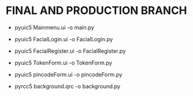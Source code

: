 # FINAL AND PRODUCTION BRANCH

- pyuic5 Mainmenu.ui -o main.py
- pyuic5 FacialLogin.ui -o FacialLogin.py
- pyuic5 FacialRegister.ui -o FacialRegister.py
- pyuic5 TokenForm.ui -o TokenForm.py
- pyuic5 pincodeForm.ui -o pincodeForm.py

- pyrcc5 background.qrc -o background.py
